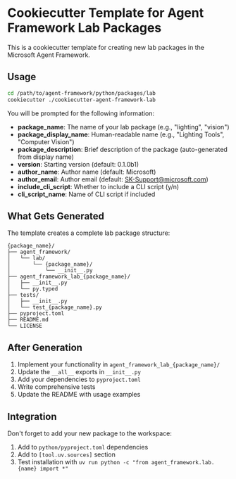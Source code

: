 # Cookiecutter Template for Agent Framework Lab Packages

This is a cookiecutter template for creating new lab packages in the Microsoft Agent Framework.

## Usage

```bash
cd /path/to/agent-framework/python/packages/lab
cookiecutter ./cookiecutter-agent-framework-lab
```

You will be prompted for the following information:

- **package_name**: The name of your lab package (e.g., "lighting", "vision")
- **package_display_name**: Human-readable name (e.g., "Lighting Tools", "Computer Vision")
- **package_description**: Brief description of the package (auto-generated from display name)
- **version**: Starting version (default: 0.1.0b1)
- **author_name**: Author name (default: Microsoft)
- **author_email**: Author email (default: SK-Support@microsoft.com)
- **include_cli_script**: Whether to include a CLI script (y/n)
- **cli_script_name**: Name of CLI script if included

## What Gets Generated

The template creates a complete lab package structure:

```
{package_name}/
├── agent_framework/
│   └── lab/
│       └── {package_name}/
│           └── __init__.py
├── agent_framework_lab_{package_name}/
│   ├── __init__.py
│   └── py.typed
├── tests/
│   ├── __init__.py
│   └── test_{package_name}.py
├── pyproject.toml
├── README.md
└── LICENSE
```

## After Generation

1. Implement your functionality in `agent_framework_lab_{package_name}/`
2. Update the `__all__` exports in `__init__.py`
3. Add your dependencies to `pyproject.toml`
4. Write comprehensive tests
5. Update the README with usage examples

## Integration

Don't forget to add your new package to the workspace:

1. Add to `python/pyproject.toml` dependencies
2. Add to `[tool.uv.sources]` section
3. Test installation with `uv run python -c "from agent_framework.lab.{name} import *"`